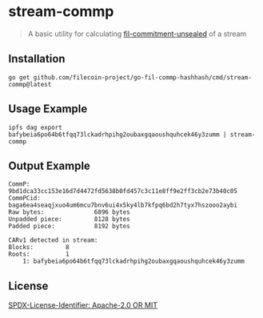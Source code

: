stream-commp
=======================

> A basic utility for calculating [fil-commitment-unsealed](https://github.com/multiformats/multicodec/blob/master/table.csv#L454) of a stream

## Installation

```
go get github.com/filecoin-project/go-fil-commp-hashhash/cmd/stream-commp@latest
```

## Usage Example

```
ipfs dag export bafybeia6po64b6tfqq73lckadrhpihg2oubaxgqaoushquhcek46y3zumm | stream-commp
```

## Output Example

```
CommP:    9bd1dca33cc153e16d7d4472fd5638b0fd457c3c11e8ff9e2ff3cb2e73b40c05
CommPCid: baga6ea4seaqjxuo4um6mcu7bnv6ui4x5ky4lb7kfpq6bd2h7tyx7hszooo2aybi
Raw bytes:              6896 bytes
Unpadded piece:         8128 bytes
Padded piece:           8192 bytes

CARv1 detected in stream:
Blocks:         8
Roots:          1
    1: bafybeia6po64b6tfqq73lckadrhpihg2oubaxgqaoushquhcek46y3zumm

```

## License
[SPDX-License-Identifier: Apache-2.0 OR MIT](../../LICENSE.md)
